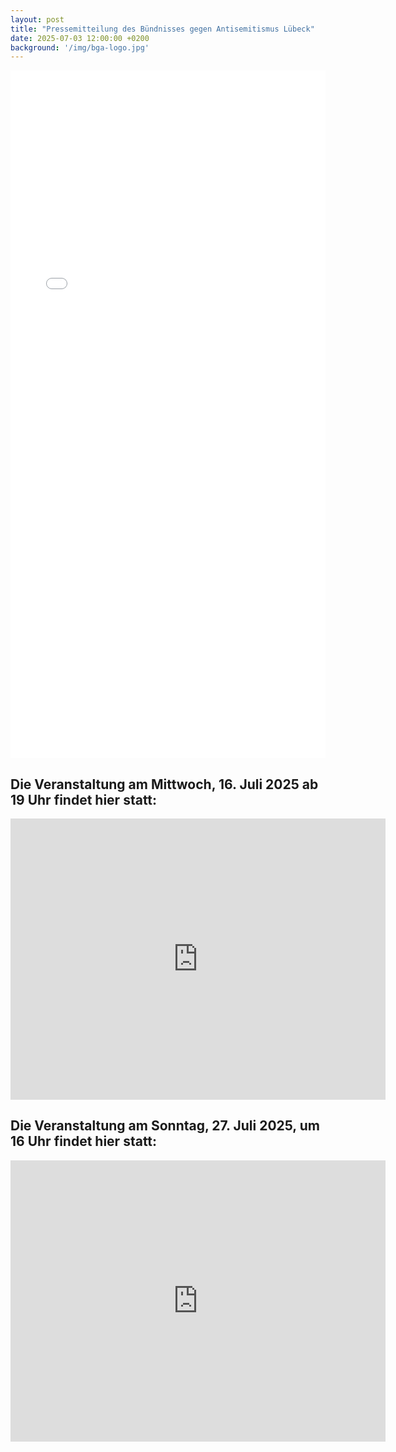 ```yaml
---
layout: post
title: "Pressemitteilung des Bündnisses gegen Antisemitismus Lübeck"
date: 2025-07-03 12:00:00 +0200
background: '/img/bga-logo.jpg'
---
```


<iframe src="/pdf/Pressemitteilung_Juli_2025.pdf" width="100%" height="1100px" style="border: none;">
    <p>Pressemitteilung</p>
</iframe>


## Die Veranstaltung am Mittwoch, 16. Juli 2025 ab 19 Uhr findet hier statt:
<iframe 
src="https://www.google.com/maps/embed?pb=!1m18!1m12!1m3!1d4705.085333192712!2d10.678080677074128!3d53.86877983550506!2m3!1f0!2f0!3f0!3m2!1i1024!2i768!4f13.1!3m3!1m2!1s0x47b209565bd3761d%3A0x23072a779542c22c!2sDIELE%2C%20Mengstra%C3%9Fe%2041%2C%2023552%20L%C3%BCbeck!5e0!3m2!1sde!2sde!4v1750850958502!5m2!1sde!2sde"
width="600"
height="450" 
style="border:0;" 
allowfullscreen="" 
loading="lazy" 
referrerpolicy="no-referrer-when-downgrade">
</iframe>


## Die Veranstaltung am Sonntag, 27. Juli 2025, um 16 Uhr findet hier statt:
<iframe src="https://www.google.com/maps/embed?pb=!1m18!1m12!1m3!1d4705.006694742226!2d10.686742177074217!3d53.86947893545243!2m3!1f0!2f0!3f0!3m2!1i1024!2i768!4f13.1!3m3!1m2!1s0x47b2095863853edf%3A0x3c0f8396bde940a0!2zS8O2bmlnc3RyYcOfZSAyNSwgMjM1NTIgTMO8YmVjaw!5e0!3m2!1sen!2sde!4v1751616576878!5m2!1sen!2sde"
width="600" 
height="450" 
style="border:0;" 
allowfullscreen="" 
loading="lazy" 
referrerpolicy="no-referrer-when-downgrade">
</iframe>

